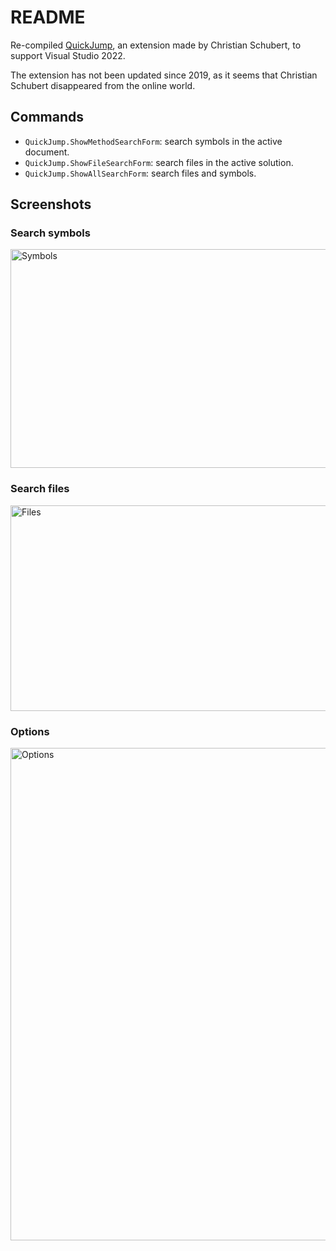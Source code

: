 # README
Re-compiled [QuickJump](https://marketplace.visualstudio.com/items?itemName=ChristianSchubert.QuickJump), an extension made by Christian Schubert, to support Visual Studio 2022.

The extension has not been updated since 2019, as it seems that Christian Schubert disappeared from the online world.

## Commands
- `QuickJump.ShowMethodSearchForm`: search symbols in the active document.
- `QuickJump.ShowFileSearchForm`: search files in the active solution.
- `QuickJump.ShowAllSearchForm`: search files and symbols.

## Screenshots

### Search symbols
<img width="700" height="350" alt="Symbols" src="https://github.com/user-attachments/assets/fb145039-0b7e-4194-953f-6606a02e16e7" />


### Search files
<img width="700" height="329" alt="Files" src="https://github.com/user-attachments/assets/aa15de09-65aa-42e6-b98b-2f55b30a23ec" />


### Options
<img width="879" height="788" alt="Options" src="https://github.com/user-attachments/assets/ab03a342-d460-4965-9f67-95c0e01ab086" />
